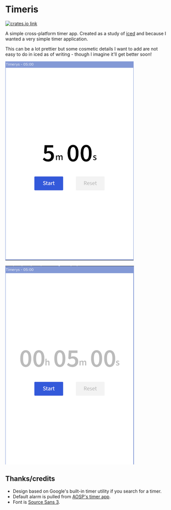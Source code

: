 # Timeris

[<img src="https://img.shields.io/crates/v/timeris.svg?style=flat-square" alt="crates.io link">](https://crates.io/crates/timeris)

A simple cross-platform timer app. Created as a study of [iced](https://github.com/iced-rs/iced) and because I
wanted a very simple timer application.

This can be a lot prettier but some cosmetic details I want to add are not easy to do in iced as of writing -
though I imagine it'll get better soon!

![Interface when started](readme_assets/timer.png)

![Change the duration](readme_assets/edit.png)

## Thanks/credits

- Design based on Google's built-in timer utility if you search for a timer.
- Default alarm is pulled from [AOSP's timer app](https://github.com/aosp-mirror/platform_packages_apps_alarmclock/blob/72a37ccef83271f175c94b71f2d0abac8b4aefa4/res/raw/in_call_alarm.ogg).
- Font is [Source Sans 3](https://fonts.google.com/specimen/Source+Sans+3).
